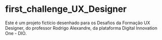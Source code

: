 # first_challenge_UX_Designer
Este é um projeto fictício desenhado para os Desafios da Formação UX Designer, do professor Rodrigo Alexandre, da plataforma Digital Innovation One - DIO.

